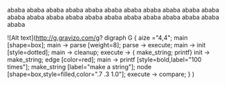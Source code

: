 ababa
ababa
ababa
ababa
ababa
ababa
ababa
ababa
ababa
ababa
ababa
ababa
ababa
ababa
ababa
ababa
ababa
ababa
ababa
ababa
ababa
ababa
ababa


![Alt text](http://g.gravizo.com/g?
digraph G {
aize ="4,4";
main [shape=box];
main -> parse [weight=8];
parse -> execute;
main -> init [style=dotted];
main -> cleanup;
execute -> { make_string; printf}
init -> make_string;
edge [color=red];
main -> printf [style=bold,label="100 times"];
make_string [label="make a string"];
node [shape=box,style=filled,color=".7 .3 1.0"];
execute -> compare;
}
)

